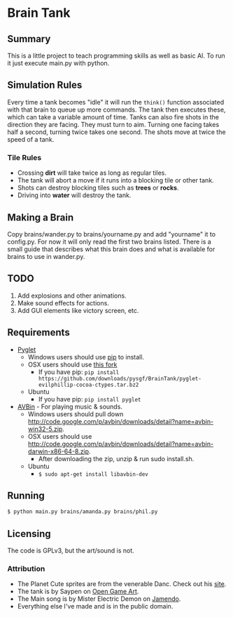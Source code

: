 # Brain Tank
## Summary
This is a little project to teach programming skills as well as basic AI.
To run it just execute main.py with python.

## Simulation Rules
Every time a tank becomes "idle" it will run the `think()` function associated
with that brain to queue up more commands.
The tank then executes these, which can take a variable amount of time.
Tanks can also fire shots in the direction they are facing.
They must turn to aim.
Turning one facing takes half a second, turning twice takes one second.
The shots move at twice the speed of a tank.

### Tile Rules
  * Crossing __dirt__ will take twice as long as regular tiles.
  * The tank will abort a move if it runs into a blocking tile or other tank.
  * Shots can destroy blocking tiles such as __trees__ or __rocks__.
  * Driving into __water__ will destroy the tank.

## Making a Brain
Copy brains/wander.py to brains/yourname.py and add "yourname" it to config.py.
For now it will only read the first two brains listed.
There is a small guide that describes what this brain does and what is
available for brains to use in wander.py.

## TODO
  1. Add explosions and other animations.
  2. Make sound effects for actions.
  3. Add GUI elements like victory screen, etc.

## Requirements
  * [Pyglet](http://pyglet.org/)
    * Windows users should use [pip](http://www.pip-installer.org/) to install.
    * OSX users should use [this fork](http://code.google.com/r/evilphillip-cocoa-ctypes/)
      * If you have pip: `pip install https://github.com/downloads/pysgf/BrainTank/pyglet-evilphillip-cocoa-ctypes.tar.bz2`
    * Ubuntu
      * If you have pip: `pip install pyglet`
  * [AVBin](http://code.google.com/p/avbin/) - For playing music & sounds.
    * Windows users should pull down http://code.google.com/p/avbin/downloads/detail?name=avbin-win32-5.zip.
    * OSX users should use http://code.google.com/p/avbin/downloads/detail?name=avbin-darwin-x86-64-8.zip.
      * After downloading the zip, unzip & run sudo install.sh.
    * Ubuntu
      * `$ sudo apt-get install libavbin-dev`

## Running
```bash
$ python main.py brains/amanda.py brains/phil.py
```

## Licensing
The code is GPLv3, but the art/sound is not.

### Attribution
  * The Planet Cute sprites are from the venerable Danc. Check out his [site](http://www.lostgarden.com).
  * The tank is by Saypen on [Open Game Art](http://opengameart.org/content/american-tank).
  * The Main song is by Mister Electric Demon on [Jamendo](http://www.jamendo.com/en/album/7686).
  * Everything else I've made and is in the public domain.

